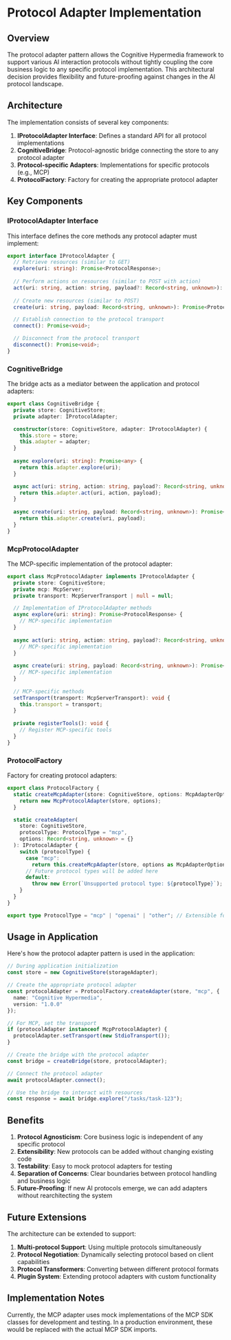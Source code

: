 # Protocol Adapter Implementation

## Overview

The protocol adapter pattern allows the Cognitive Hypermedia framework to support various AI interaction protocols without tightly coupling the core business logic to any specific protocol implementation. This architectural decision provides flexibility and future-proofing against changes in the AI protocol landscape.

## Architecture

The implementation consists of several key components:

1. **IProtocolAdapter Interface**: Defines a standard API for all protocol implementations
2. **CognitiveBridge**: Protocol-agnostic bridge connecting the store to any protocol adapter
3. **Protocol-specific Adapters**: Implementations for specific protocols (e.g., MCP)
4. **ProtocolFactory**: Factory for creating the appropriate protocol adapter

## Key Components

### IProtocolAdapter Interface

This interface defines the core methods any protocol adapter must implement:

```typescript
export interface IProtocolAdapter {
  // Retrieve resources (similar to GET)
  explore(uri: string): Promise<ProtocolResponse>;
  
  // Perform actions on resources (similar to POST with action)
  act(uri: string, action: string, payload?: Record<string, unknown>): Promise<ProtocolResponse>;
  
  // Create new resources (similar to POST)
  create(uri: string, payload: Record<string, unknown>): Promise<ProtocolResponse>;

  // Establish connection to the protocol transport
  connect(): Promise<void>;

  // Disconnect from the protocol transport
  disconnect(): Promise<void>;
}
```

### CognitiveBridge

The bridge acts as a mediator between the application and protocol adapters:

```typescript
export class CognitiveBridge {
  private store: CognitiveStore;
  private adapter: IProtocolAdapter;

  constructor(store: CognitiveStore, adapter: IProtocolAdapter) {
    this.store = store;
    this.adapter = adapter;
  }
  
  async explore(uri: string): Promise<any> {
    return this.adapter.explore(uri);
  }

  async act(uri: string, action: string, payload?: Record<string, unknown>): Promise<any> {
    return this.adapter.act(uri, action, payload);
  }
  
  async create(uri: string, payload: Record<string, unknown>): Promise<any> {
    return this.adapter.create(uri, payload);
  }
}
```

### McpProtocolAdapter

The MCP-specific implementation of the protocol adapter:

```typescript
export class McpProtocolAdapter implements IProtocolAdapter {
  private store: CognitiveStore;
  private mcp: McpServer;
  private transport: McpServerTransport | null = null;

  // Implementation of IProtocolAdapter methods
  async explore(uri: string): Promise<ProtocolResponse> {
    // MCP-specific implementation
  }
  
  async act(uri: string, action: string, payload?: Record<string, unknown>): Promise<ProtocolResponse> {
    // MCP-specific implementation
  }
  
  async create(uri: string, payload: Record<string, unknown>): Promise<ProtocolResponse> {
    // MCP-specific implementation
  }
  
  // MCP-specific methods
  setTransport(transport: McpServerTransport): void {
    this.transport = transport;
  }
  
  private registerTools(): void {
    // Register MCP-specific tools
  }
}
```

### ProtocolFactory

Factory for creating protocol adapters:

```typescript
export class ProtocolFactory {
  static createMcpAdapter(store: CognitiveStore, options: McpAdapterOptions = {}): McpProtocolAdapter {
    return new McpProtocolAdapter(store, options);
  }

  static createAdapter(
    store: CognitiveStore, 
    protocolType: ProtocolType = "mcp",
    options: Record<string, unknown> = {}
  ): IProtocolAdapter {
    switch (protocolType) {
      case "mcp":
        return this.createMcpAdapter(store, options as McpAdapterOptions);
      // Future protocol types will be added here
      default:
        throw new Error(`Unsupported protocol type: ${protocolType}`);
    }
  }
}

export type ProtocolType = "mcp" | "openai" | "other"; // Extensible for future protocols
```

## Usage in Application

Here's how the protocol adapter pattern is used in the application:

```typescript
// During application initialization
const store = new CognitiveStore(storageAdapter);

// Create the appropriate protocol adapter
const protocolAdapter = ProtocolFactory.createAdapter(store, "mcp", {
  name: "Cognitive Hypermedia",
  version: "1.0.0"
});

// For MCP, set the transport
if (protocolAdapter instanceof McpProtocolAdapter) {
  protocolAdapter.setTransport(new StdioTransport());
}

// Create the bridge with the protocol adapter
const bridge = createBridge(store, protocolAdapter);

// Connect the protocol adapter
await protocolAdapter.connect();

// Use the bridge to interact with resources
const response = await bridge.explore("/tasks/task-123");
```

## Benefits

1. **Protocol Agnosticism**: Core business logic is independent of any specific protocol
2. **Extensibility**: New protocols can be added without changing existing code
3. **Testability**: Easy to mock protocol adapters for testing
4. **Separation of Concerns**: Clear boundaries between protocol handling and business logic
5. **Future-Proofing**: If new AI protocols emerge, we can add adapters without rearchitecting the system

## Future Extensions

The architecture can be extended to support:

1. **Multi-protocol Support**: Using multiple protocols simultaneously
2. **Protocol Negotiation**: Dynamically selecting protocol based on client capabilities
3. **Protocol Transformers**: Converting between different protocol formats
4. **Plugin System**: Extending protocol adapters with custom functionality

## Implementation Notes

Currently, the MCP adapter uses mock implementations of the MCP SDK classes for development and testing. In a production environment, these would be replaced with the actual MCP SDK imports. 
